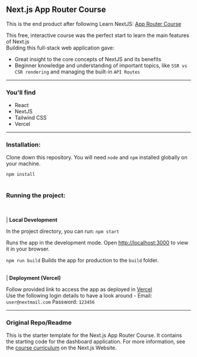 ## Next.js App Router Course

This is the end product after following Learn NextJS: <a href='https://nextjs.org/learn/dashboard-app'> App Router Course</a>

This free, interactive course was the perfect start to learn the main features of Next.js <br>
Building this full-stack web application gave:
* Great insight to the core concepts of NextJS and its benefits <br>
* Beginner knowledge and understanding of important topics, like `SSR vs CSR rendering` and managing the built-in `API Routes`

---
### You'll find
* React
* NextJS
* Tailwind CSS
* Vercel
---
### Installation:  

Clone down this repository. You will need `node` and `npm` installed globally on your machine.  

`npm install`
<br>
<br>
### Running the project: 
<br>

| **Local Development**

In the project directory, you can run: `npm start`

Runs the app in the development mode. Open [http://localhost:3000](http://localhost:3000) to view it in your browser. <br>


`npm run build`
Builds the app for production to the `build` folder.
<br>
<br>

| **Deployment (Vercel)**

Follow provided link to access the app as deployed in <a href='https://nextjs-dashboard-rosy-five-99.vercel.app/' >Vercel</a> <br>
Use the following login details to have a look around - Email: `user@nextmail.com` Password: `123456`

---

### Original Repo/Readme
This is the starter template for the Next.js App Router Course. It contains the starting code for the dashboard application.
For more information, see the [course curriculum](https://nextjs.org/learn) on the Next.js Website.
